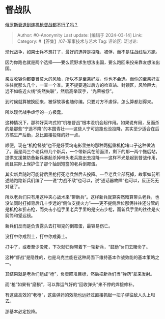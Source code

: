 # 督战队
[俄罗斯衰退到连机枪督战都不行了吗？](https://www.zhihu.com/question/573613367/answer/3429272673)

> Author: #0-Anonymity
> Last update: [编辑于 2024-03-14]
> Link:
> Category: #【答集】/07-军事技术与艺术 
> Tag: 
> 评论区:
> 泛讨论:

现代战争，如果士兵不想打了，最好的选择是投降、被俘，而不是往战线后方跑。

因为你跑也就是两个选择——要么荒野求生想法出国，要么跑回来投亲靠友想法出国。

亲友收容你都要冒莫大的风险，所以不是至亲好友，你也不会选。而你的至亲好友往往就那么几个，一查一个准。更不提要通过后方的检查站、封锁区，风险巨大。远不如临近火线“突然失联”，然后高举双手，“光荣被俘”。

到时候就算被换回来，被俘故事也随你编。只要对方不虐俘，怎么算都划得来。

所以现代战争虐俘的一方极蠢。

这种情况下，那种好莱坞式的“机枪督战”根本没机会起作用。如果说有用，反而杀的是那些“宁逃不降”的本国青壮——这些人宁可逃跑也没投降，其实至少适合在后方搞生产后勤，总比直接投降的好一点。

顺便，现在“机枪督战”也不是好莱坞电影里拍的那种两挺重机枪堵口子这种做法了。而是两三个老兵带几个新兵，一个带新兵在前面顶，剩下的那一两个拖后站，提供支援兼防备新兵暴起杀掉带头老兵跑出去投降——这样不光是起到督战作用，而且实际上保护住了那个抽到短签的老兵倒霉蛋。

其实新兵随时可能背后黑枪打死老兵然后去投降。一旦老兵全部死掉，故事如前所述随跑路新兵们编了——说“力战不敌”也可以，说“通话器故障”也可以，反正死无对证了。

所以老兵们只有用这种夹心战术来“带新兵”。这样新兵就算突然暗算带头老兵，也没法同时打掉背后几十步远的“侧位支援火力”——更不提侧后位那俩往往还分管的是机枪和狙击枪，而突击小组手里老兵手里的是突击步枪，而新兵手里的往往是火箭筒和望远镜。

新兵们反而是负责露头去打坦克的倒霉蛋，最容易伤亡。

没打中你成烈士，打中你成勇士。

打中了，或者至少没死，下次就归你带着下一轮新兵，“鼓励”ta们去赌命了。

这种“督战”是隐性的，也是乌克兰能在这种局面下维持基本作战效能的基本策略之一。

其结果就是老兵们组成“枪”，负责瞄准目标，然后把新兵们当“弹药”拿来发射。

而“枪”如果有“磨损”，可以靠运气好的“回收弹头”来不停的焊接修补。

有这些高效的“老枪”，这些弹药的效能也远好过直接抓起一把子弹往敌人头上甩去。

那基本必定投降。